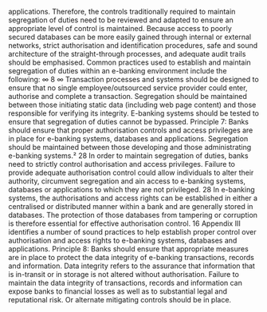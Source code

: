 applications. Therefore, the controls traditionally required to maintain segregation of duties
need to be reviewed and adapted to ensure an appropriate level of control is maintained.
Because access to poorly secured databases can be more easily gained through internal or
external networks, strict authorisation and identification procedures, safe and sound
architecture of the straight-through processes, and adequate audit trails should be
emphasised.
Common practices used to establish and maintain segregation of duties within an e-banking
environment include the following:
∞
8
∞
Transaction processes and systems should be designed to ensure that no single
employee/outsourced service provider could enter, authorise and complete a
transaction.
Segregation should be maintained between those initiating static data (including
web page content) and those responsible for verifying its integrity.
E-banking systems should be tested to ensure that segregation of duties cannot be
bypassed.
Principle 7: Banks should ensure that proper authorisation controls and access
privileges are in place for e-banking systems, databases and applications.
Segregation should be maintained between those developing and those
administrating e-banking systems.²
28
In order to maintain segregation of duties, banks need to strictly control authorisation and
access privileges. Failure to provide adequate authorisation control could allow individuals to
alter their authority, circumvent segregation and ain access to e-banking systems,
databases or applications to which they are not privileged.
28
In e-banking systems, the authorisations and access rights can be established in either a
centralised or distributed manner within a bank and are generally stored in databases. The
protection of those databases from tampering or corruption is therefore essential for effective
authorisation control.
16
Appendix III identifies a number of sound practices to help establish proper control over
authorisation and access rights to e-banking systems, databases and applications.
Principle 8: Banks should ensure that appropriate measures are in place to protect the
data integrity of e-banking transactions, records and information.
Data integrity refers to the assurance that information that is in-transit or in storage is not
altered without authorisation. Failure to maintain the data integrity of transactions, records
and information can expose banks to financial losses as well as to substantial legal and
reputational risk.
Or alternate mitigating controls should be in place.

